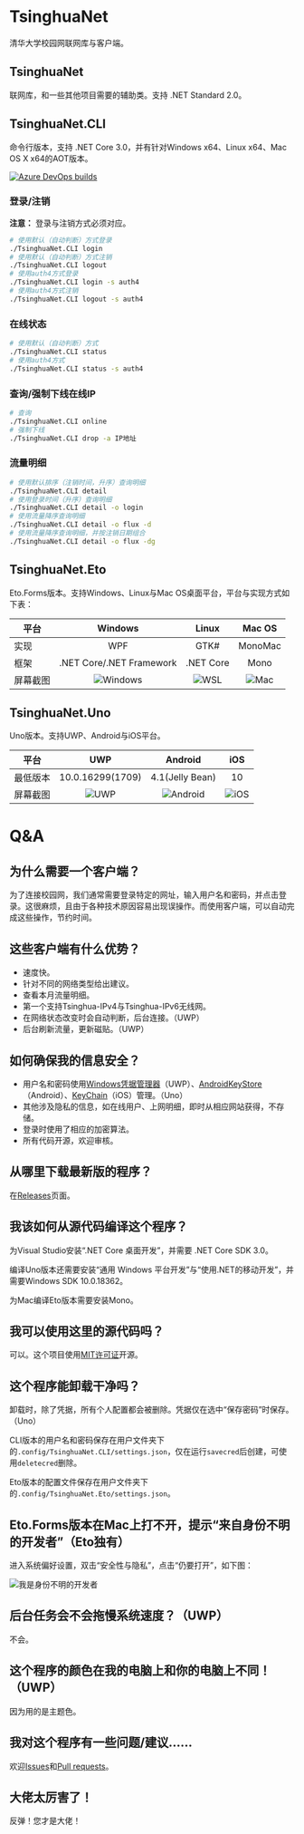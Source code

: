 # TsinghuaNet
清华大学校园网联网库与客户端。

## TsinghuaNet
联网库，和一些其他项目需要的辅助类。支持 .NET Standard 2.0。

## TsinghuaNet.CLI
命令行版本，支持 .NET Core 3.0，并有针对Windows x64、Linux x64、Mac OS X x64的AOT版本。

[![Azure DevOps builds](https://img.shields.io/azure-devops/build/Strawberry-VS/4f6150f9-dab7-4e1c-8274-9276ae127e17/2.svg)](https://dev.azure.com/Strawberry-VS/TsinghuaNet/_build?definitionId=2)
### 登录/注销
**注意：** 登录与注销方式必须对应。
``` bash
# 使用默认（自动判断）方式登录
./TsinghuaNet.CLI login
# 使用默认（自动判断）方式注销
./TsinghuaNet.CLI logout
# 使用auth4方式登录
./TsinghuaNet.CLI login -s auth4
# 使用auth4方式注销
./TsinghuaNet.CLI logout -s auth4
```
### 在线状态
``` bash
# 使用默认（自动判断）方式
./TsinghuaNet.CLI status
# 使用auth4方式
./TsinghuaNet.CLI status -s auth4
```
### 查询/强制下线在线IP
``` bash
# 查询
./TsinghuaNet.CLI online
# 强制下线
./TsinghuaNet.CLI drop -a IP地址
```
### 流量明细
``` bash
# 使用默认排序（注销时间，升序）查询明细
./TsinghuaNet.CLI detail
# 使用登录时间（升序）查询明细
./TsinghuaNet.CLI detail -o login
# 使用流量降序查询明细
./TsinghuaNet.CLI detail -o flux -d
# 使用流量降序查询明细，并按注销日期组合
./TsinghuaNet.CLI detail -o flux -dg
```

## TsinghuaNet.Eto
Eto.Forms版本。支持Windows、Linux与Mac OS桌面平台，平台与实现方式如下表：

|平台|Windows|Linux|Mac OS|
|-|:-:|:-:|:-:|
|实现|WPF|GTK#|MonoMac|
|框架|.NET Core/.NET Framework|.NET Core|Mono|
|屏幕截图|![Windows](./Screenshots/Eto.Windows.png)|![WSL](./Screenshots/Eto.WSL.png)|![Mac](./Screenshots/Eto.Mac.png)|

## TsinghuaNet.Uno
Uno版本。支持UWP、Android与iOS平台。

|平台|UWP|Android|iOS|
|-|:-:|:-:|:-:|
|最低版本|10.0.16299(1709)|4.1(Jelly Bean)|10|
|屏幕截图|![UWP](./Screenshots/Uno.UWP.png)|![Android](./Screenshots/Uno.Android.png)|![iOS](./Screenshots/Uno.iOS.png)|

# Q&A
## 为什么需要一个客户端？
为了连接校园网，我们通常需要登录特定的网址，输入用户名和密码，并点击登录。这很麻烦，且由于各种技术原因容易出现误操作。而使用客户端，可以自动完成这些操作，节约时间。
## 这些客户端有什么优势？
* 速度快。
* 针对不同的网络类型给出建议。
* 查看本月流量明细。
* 第一个支持Tsinghua-IPv4与Tsinghua-IPv6无线网。
* 在网络状态改变时会自动判断，后台连接。（UWP）
* 后台刷新流量，更新磁贴。（UWP）
## 如何确保我的信息安全？
* 用户名和密码使用[Windows凭据管理器](https://support.microsoft.com/zh-cn/help/4026814/windows-accessing-credential-manager)（UWP）、[AndroidKeyStore](https://developer.android.com/reference/java/security/KeyStore)（Android）、[KeyChain](https://developer.apple.com/documentation/security/certificate_key_and_trust_services/keys/storing_keys_in_the_keychain)（iOS）管理。（Uno）
* 其他涉及隐私的信息，如在线用户、上网明细，即时从相应网站获得，不存储。
* 登录时使用了相应的加密算法。
* 所有代码开源，欢迎审核。
## 从哪里下载最新版的程序？
在[Releases](https://github.com/Berrysoft/TsinghuaNet/releases)页面。
## 我该如何从源代码编译这个程序？
为Visual Studio安装“.NET Core 桌面开发”，并需要 .NET Core SDK 3.0。

编译Uno版本还需要安装“通用 Windows 平台开发”与“使用.NET的移动开发”，并需要Windows SDK 10.0.18362。

为Mac编译Eto版本需要安装Mono。
## 我可以使用这里的源代码吗？
可以。这个项目使用[MIT许可证](./LICENSE)开源。
## 这个程序能卸载干净吗？
卸载时，除了凭据，所有个人配置都会被删除。凭据仅在选中“保存密码”时保存。（Uno）

CLI版本的用户名和密码保存在用户文件夹下的`.config/TsinghuaNet.CLI/settings.json`，仅在运行`savecred`后创建，可使用`deletecred`删除。

Eto版本的配置文件保存在用户文件夹下的`.config/TsinghuaNet.Eto/settings.json`。
## Eto.Forms版本在Mac上打不开，提示“来自身份不明的开发者”（Eto独有）
进入系统偏好设置，双击“安全性与隐私”，点击“仍要打开”，如下图：

![我是身份不明的开发者](./Screenshots/Eto.MacSecurity.png)
## 后台任务会不会拖慢系统速度？（UWP）
不会。
## 这个程序的颜色在我的电脑上和你的电脑上不同！（UWP）
因为用的是主题色。
## 我对这个程序有一些问题/建议……
欢迎[Issues](https://github.com/Berrysoft/TsinghuaNet/issues)和[Pull requests](https://github.com/Berrysoft/TsinghuaNet/pulls)。
## 大佬太厉害了！
反弹！您才是大佬！
